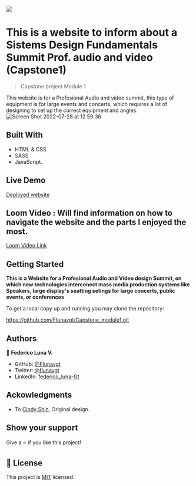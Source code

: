 ![](https://img.shields.io/badge/Microverse-blueviolet)

# This is a website to inform about a Sistems Design Fundamentals Summit Prof. audio and video (Capstone1)
> Capstone project Module 1

This website is for a Profesional Audio and video summit, this type of equipment is for large 
events and concerts, which requires a lot of designing to set up the correct equipment and angles.
![Screen Shot 2022-07-28 at 12 59 36](https://user-images.githubusercontent.com/99816838/181616740-60c268bf-391e-4864-a48a-6cd4ad6909a0.png)


## Built With

- HTML & CSS
- SASS
- JavaScript.

## Live Demo 

[Deployed website](https://flunavgt.github.io/Capstone_module1/)

## Loom Video : Will find information on how to navigate the website and the parts I enjoyed the most.

[Loom Video Link](https://www.loom.com/share/7beca55e23c542d18ece2262384aece6)


## Getting Started

**This is a Website for a Profesional Audio and Video design Summit, on which new technologies interconect mass media production systems like Speakers, large display's seatting setings for large concerts, public events, or conferences**


To get a local copy up and running you may clone the repository:

https://github.com/Flunavgt/Capstone_module1.git


## Authors

👤 **Federico Luna V.**

- GitHub: [@Flunavgt](https://github.com/flunavgt)
- Twitter: [@flunavgt](https://twitter.com/flunavgt)
- LinkedIn: [federico_luna-Gt](https://linkedin.com/in/federico-luna-Gt)

## Ackowledgments

  * To [Cindy Shin](https://www.behance.net/gallery/29845175/CC-Global-Summit-2015), Original design.



## Show your support

Give a ⭐️ if you like this project!


## 📝 License

This project is [MIT](./MIT.md) licensed.
